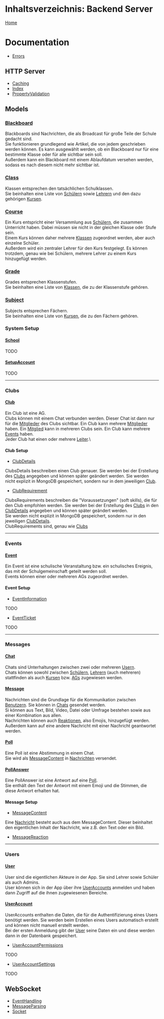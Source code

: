 # Inhaltsverzeichnis: Backend Server

[Home](https://github.com/Academi-fy/backend/wiki/)

# Documentation

- [Errors](https://github.com/Academi-fy/backend/wiki/Errors)

## HTTP Server
- [Caching](https://github.com/Academi-fy/backend/wiki/Caching)
- [Index](https://github.com/Academi-fy/backend/wiki/Index)
- [PropertyValidation](https://github.com/Academi-fy/backend/wiki/PropertyValidation)

## Models

### [Blackboard](https://github.com/Academi-fy/backend/wiki/Blackboard) 

Blackboards sind Nachrichten, die als Broadcast für große Teile der Schule gedacht sind. \
Sie funktionieren grundlegend wie Artikel, die von jedem geschrieben werden können. Es kann ausgewählt werden, ob ein Blackboard nur für eine bestimmte Klasse oder für alle sichtbar sein soll. \
Außerdem kann ein Blackboard mit einem Ablaufdatum versehen werden, sodass es nach diesem nicht mehr sichtbar ist. 

### [Class](https://github.com/Academi-fy/backend/wiki/Class)

Klassen entsprechen den tatsächlichen Schulklassen. \
Sie beinhalten eine Liste von [Schülern](https://github.com/Academi-fy/backend/wiki/User) sowie [Lehrern](https://github.com/Academi-fy/backend/wiki/User) und den dazu gehörigen [Kursen](https://github.com/Academi-fy/backend/wiki/Course). 

### [Course](https://github.com/Academi-fy/backend/wiki/Course)

Ein Kurs entspricht einer Versammlung aus [Schülern](https://github.com/Academi-fy/backend/wiki/User), die zusammen Unterricht haben. Dabei müssen sie nicht in der gleichen Klasse oder Stufe sein. \
Einem Kurs können daher mehrere [Klassen](https://github.com/Academi-fy/backend/wiki/Class) zugeordnet werden, aber auch einzelne Schüler. \
Außerdem wird ein zentraler Lehrer für den Kurs festgelegt. Es können trotzdem, genau wie bei Schülern, mehrere Lehrer zu einem Kurs hinzugefügt werden. 

### [Grade](https://github.com/Academi-fy/backend/wiki/Grade)

Grades entsprechen Klassenstufen. \
Sie beinhalten eine Liste von [Klassen](https://github.com/Academi-fy/backend/wiki/Class), die zu der Klassenstufe gehören. 

### [Subject](https://github.com/Academi-fy/backend/wiki/Subject)

Subjects entsprechen Fächern. \
Sie beinhalten eine Liste von [Kursen](https://github.com/Academi-fy/backend/wiki/Course), die zu den Fächern gehören. 

### System Setup

#### [School](https://github.com/Academi-fy/backend/wiki/School)

TODO

#### [SetupAccount](https://github.com/Academi-fy/backend/wiki/)

TODO

****

### Clubs

#### [Club](https://github.com/Academi-fy/backend/wiki/Club)

Ein Club ist eine AG.\
Clubs können mit einem Chat verbunden werden. Dieser Chat ist dann nur für
die [Mitglieder](https://github.com/Academi-fy/backend/wiki/User) des Clubs sichtbar.
Ein Club kann mehrere [Mitglieder](https://github.com/Academi-fy/backend/wiki/User) haben.
Ein [Mitglied](https://github.com/Academi-fy/backend/wiki/User) kann in mehreren Clubs sein.
Ein Club kann mehrere [Events](https://github.com/Academi-fy/backend/wiki/Event) haben. \
Jeder Club hat einen oder mehrere [Leiter](https://github.com/Academi-fy/backend/wiki/User).\

#### Club Setup
- [ClubDetails](https://github.com/Academi-fy/backend/wiki/ClubDetails)

ClubsDetails beschreiben einen Club genauer. Sie werden bei der Erstellung
des [Clubs](https://github.com/Academi-fy/backend/wiki/Club) angegeben und können später geändert werden.
Sie werden nicht explizit in MongoDB gespeichert, sondern nur in dem
jeweiligen [Club](https://github.com/Academi-fy/backend/wiki/Club). 

- [ClubRequirement](https://github.com/Academi-fy/backend/wiki/ClubRequirement)

ClubsRequirements beschreiben die "Voraussetzungen" (soft skills), die für den Club empfohlen werden. Sie werden bei der
Erstellung des [Clubs](https://github.com/Academi-fy/backend/wiki/Club) in
den [ClubDetails](https://github.com/Academi-fy/backend/wiki/ClubDetails) angegeben und können später geändert werden.\
Sie werden nicht explizit in MongoDB gespeichert, sondern nur in den
jeweiligen [ClubDetails](https://github.com/Academi-fy/backend/wiki/ClubDetails). \
ClubRequirements sind, genau wie [Clubs](https://github.com/Academi-fy/backend/wiki/Club)

****

### Events

#### [Event](https://github.com/Academi-fy/backend/wiki/Event)

Ein Event ist eine schulische Veranstaltung bzw. ein schulisches Ereignis, das mit der Schulgemeinschaft geteilt werden soll. \
Events können einer oder mehreren AGs zugeordnet werden. 

#### Event Setup
- [EventInformation](https://github.com/Academi-fy/backend/wiki/EventInformation)

TODO

- [EventTicket](https://github.com/Academi-fy/backend/wiki/EventTicket)

TODO

****

### Messages

#### [Chat](https://github.com/Academi-fy/backend/wiki/Chat)

Chats sind Unterhaltungen zwischen zwei oder mehreren [Usern](https://github.com/Academi-fy/backend/wiki/User). \
Chats können sowohl zwischen [Schülern](https://github.com/Academi-fy/backend/wiki/User), [Lehrern](https://github.com/Academi-fy/backend/wiki/User) (auch mehreren) stattfinden als auch [Kursen](https://github.com/Academi-fy/backend/wiki/Course) bzw. [AGs](https://github.com/Academi-fy/backend/wiki/Club) zugewiesen werden. 

#### [Message](https://github.com/Academi-fy/backend/wiki/Message)

Nachrichten sind die Grundlage für die Kommunikation zwischen [Benutzern](https://github.com/Academi-fy/backend/wiki/User). Sie können in [Chats](https://github.com/Academi-fy/backend/wiki/Chat) gesendet werden. \
Si können aus Text, Bild, Video, Datei oder Umfrage bestehen sowie aus einer Kombination aus allen. \
Nachrichten können auch [Reaktionen](https://github.com/Academi-fy/backend/wiki/MessageReaction), also Emojis, hinzugefügt werden. \
Außerdem kann auf eine andere Nachricht mit einer Nachricht geantwortet werden. 

#### [Poll](https://github.com/Academi-fy/backend/wiki/Poll)

Eine Poll ist eine Abstimmung in einem Chat. \
Sie wird als [MessageContent](https://github.com/Academi-fy/backend/wiki/MessageContent) in [Nachrichten](https://github.com/Academi-fy/backend/wiki/Message) versendet. 

#### [PollAnswer](https://github.com/Academi-fy/backend/wiki/PollAnswer)

Eine PollAnswer ist eine Antwort auf eine [Poll](https://github.com/Academi-fy/backend/wiki/Poll). \
Sie enthält den Text der Antwort mit einem Emoji und die Stimmen, die diese Antwort erhalten hat.

#### Message Setup
- [MessageContent](https://github.com/Academi-fy/backend/wiki/MessageContent)

Eine [Nachricht](https://github.com/Academi-fy/backend/wiki/Message) besteht auch aus dem MessageContent.
Dieser beinhaltet den eigentlichen Inhalt der Nachricht, wie z.B. den Text oder ein Bild.

- [MessageReaction](https://github.com/Academi-fy/backend/wiki/MessageReaction)

****

### Users

#### [User](https://github.com/Academi-fy/backend/wiki/User)

User sind die eigentlichen Akteure in der App. Sie sind Lehrer sowie Schüler als auch Admins. \
User können sich in der App über ihre [UserAccounts](https://github.com/Academi-fy/backend/wiki/UserAccounts) anmelden und haben dann Zugriff auf die ihnen zugewiesenen Bereiche. 

#### [UserAccount](https://github.com/Academi-fy/backend/wiki/UserAccount)

UserAccounts enthalten die Daten, die für die Authentifizierung eines Users benötigt werden. Sie werden beim Erstellen eines Users automatisch erstellt und können nicht manuell erstellt werden. \
Bei der ersten Anmeldung gibt der [User](https://github.com/Academi-fy/backend/wiki/User) seine Daten ein und diese werden dann in der Datenbank gespeichert. 

- [UserAccountPermissions](https://github.com/Academi-fy/backend/wiki/UserAccountPermissions)

TODO

- [UserAccountSettings](https://github.com/Academi-fy/backend/wiki/UserAccountSettings)

TODO

## WebSocket

- [EventHandling](https://github.com/Academi-fy/backend/wiki/EventHandling)
- [MessageParsing](https://github.com/Academi-fy/backend/wiki/MessageParsing)
- [Socket](https://github.com/Academi-fy/backend/wiki/Socket)